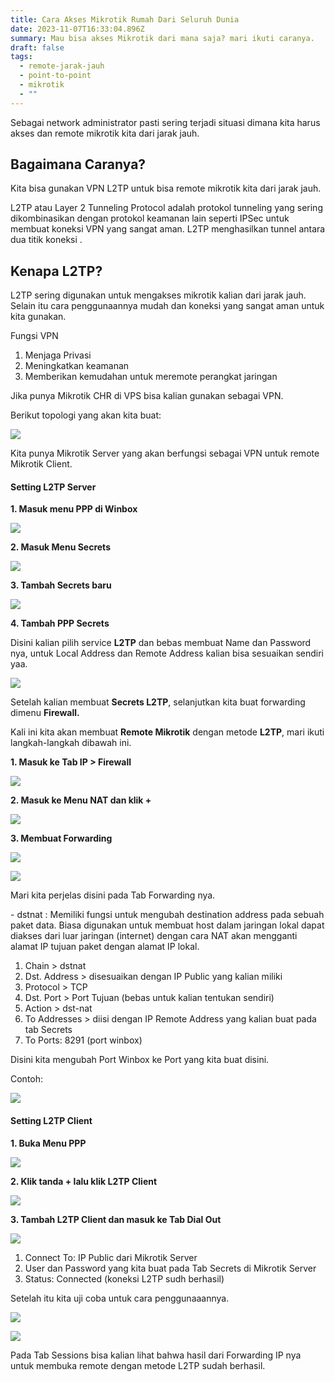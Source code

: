 ```yaml
---
title: Cara Akses Mikrotik Rumah Dari Seluruh Dunia
date: 2023-11-07T16:33:04.896Z
summary: Mau bisa akses Mikrotik dari mana saja? mari ikuti caranya.
draft: false
tags:
  - remote-jarak-jauh
  - point-to-point
  - mikrotik
  - ""
---
```

Sebagai network administrator pasti sering terjadi situasi dimana kita harus akses dan remote mikrotik kita dari jarak jauh.

## Bagaimana Caranya?

Kita bisa gunakan VPN L2TP untuk bisa remote mikrotik kita dari jarak jauh.

L2TP atau Layer 2 Tunneling Protocol adalah protokol tunneling yang sering dikombinasikan dengan protokol keamanan lain seperti IPSec untuk membuat koneksi VPN yang sangat aman. L2TP menghasilkan tunnel antara dua titik koneksi .

## Kenapa L2TP?

L2TP sering digunakan untuk mengakses mikrotik kalian dari jarak jauh. Selain itu cara penggunaannya mudah dan koneksi yang sangat aman untuk kita gunakan. 

Fungsi VPN

1. Menjaga Privasi
2. Meningkatkan keamanan
3. Memberikan kemudahan untuk meremote perangkat jaringan 

Jika punya Mikrotik CHR di VPS bisa kalian gunakan sebagai VPN.

Berikut topologi yang akan kita buat:

![](/images/uploads/whatsapp-image-2023-11-06-at-19.37.10.jpeg)

Kita punya Mikrotik Server yang akan berfungsi sebagai VPN untuk remote  Mikrotik Client.

#### **Setting L2TP Server**

**1. Masuk menu PPP di Winbox**

![](/images/uploads/screenshot-1-.png)

**2. Masuk Menu Secrets**

![](/images/uploads/screenshot-2-.png)

**3. Tambah Secrets baru**

![](/images/uploads/screenshot-3-.png)

**4. Tambah PPP Secrets**

Disini kalian pilih service **L2TP** dan bebas membuat Name dan Password nya, untuk Local Address dan Remote Address kalian bisa sesuaikan sendiri yaa.

![](/images/uploads/screenshot-4-.png)

Setelah kalian membuat **Secrets L2TP**, selanjutkan kita buat forwarding dimenu **Firewall.**

Kali ini kita akan membuat **Remote Mikrotik** dengan metode **L2TP**, mari ikuti langkah-langkah dibawah ini.

**1. Masuk ke Tab IP > Firewall**

![](/images/uploads/screenshot-5-.png)

**2. Masuk ke Menu NAT dan klik +**

![](/images/uploads/screenshot-6-.png)

**3. Membuat Forwarding**

![](/images/uploads/screenshot-7-.png)

![](/images/uploads/screenshot-8-.png)

Mari kita perjelas disini pada Tab Forwarding nya.

\- dstnat : Memiliki fungsi untuk mengubah destination address pada sebuah paket data. Biasa digunakan untuk membuat host dalam jaringan lokal dapat diakses dari luar jaringan (internet) dengan cara NAT akan mengganti alamat IP tujuan paket dengan alamat IP lokal.

1. Chain > dstnat
2. Dst. Address > disesuaikan dengan IP Public yang kalian miliki
3. Protocol > TCP
4. Dst. Port > Port Tujuan (bebas untuk kalian tentukan sendiri)
5. Action > dst-nat
6. To Addresses > diisi dengan IP Remote Address yang kalian buat pada tab Secrets
7. To Ports: 8291 (port winbox)

Disini kita mengubah Port Winbox ke Port yang kita buat disini.

Contoh:

![](/images/uploads/screenshot-10-.png)

#### **Setting L2TP Client**

**1. Buka Menu PPP**

![](/images/uploads/screenshot-1-.png)

**2. Klik tanda + lalu klik L2TP Client**

![](/images/uploads/screenshot-11-.png)

**3. Tambah L2TP Client dan masuk ke Tab Dial Out**

![](/images/uploads/screenshot-12-.png)

1. Connect To: IP Public dari Mikrotik Server
2. User dan Password yang kita buat pada Tab Secrets di Mikrotik Server
3. Status: Connected (koneksi L2TP sudh berhasil)

Setelah itu kita uji coba untuk cara penggunaaannya.

![](/images/uploads/screenshot-10-.png)

![](/images/uploads/screenshot-13-.png)

Pada Tab Sessions bisa kalian lihat bahwa hasil dari Forwarding IP nya untuk membuka remote dengan metode L2TP sudah berhasil.
